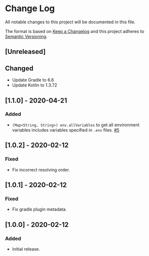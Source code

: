 # Change Log

All notable changes to this project will be documented in this file.

The format is based on [Keep a Changelog](http://keepachangelog.com/)
and this project adheres to [Semantic Versioning](http://semver.org/).

## [Unreleased]

## Changed
- Update Gradle to 6.6
- Update Kotlin to 1.3.72

## [1.1.0] - 2020-04-21

### Added

- `(Map<String, String>) env.allVariables` to get all environment variables includes variables specified in `.env` files. [#5](https://github.com/uzzu/dotenv-gradle/pull/5)

## [1.0.2] - 2020-02-12

### Fixed

- Fix incorrect resolving order.

## [1.0.1] - 2020-02-12

### Fixed
- Fix gradle plugin metadata.

## [1.0.0] - 2020-02-12

### Added
- Initial release.
